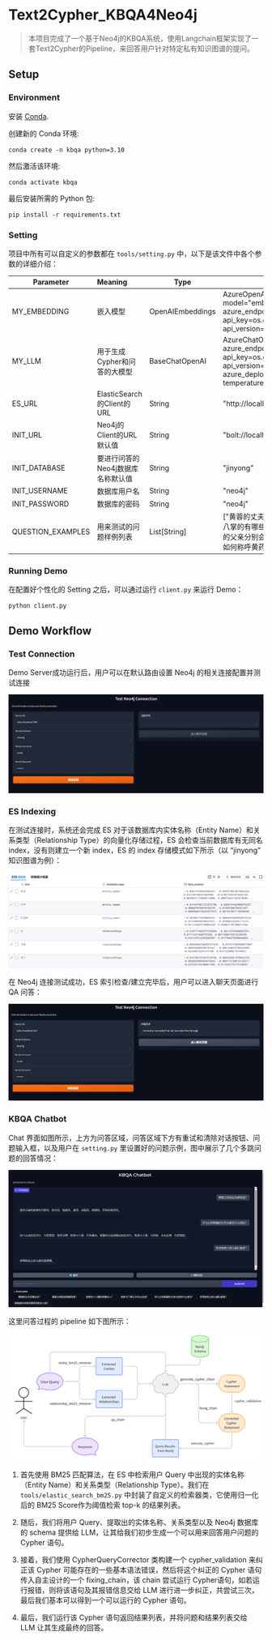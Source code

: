 # Text2Cypher_KBQA4Neo4j

> 本项目完成了一个基于Neo4j的KBQA系统，使用Langchain框架实现了一套Text2Cypher的Pipeline，来回答用户针对特定私有知识图谱的提问。

## Setup

### Environment

安装 [Conda](https://conda.io/projects/conda/en/latest/user-guide/install/index.html).

创建新的 Conda 环境:

```
conda create -n kbqa python=3.10
```

然后激活该环境:

```
conda activate kbqa
```

最后安装所需的 Python 包:

```
pip install -r requirements.txt
```

### Setting

项目中所有可以自定义的参数都在 `tools/setting.py` 中，以下是该文件中各个参数的详细介绍：

| Parameter         | Meaning                           | Type             | Default                                                      |
| ----------------- | :-------------------------------- | ---------------- | ------------------------------------------------------------ |
| MY_EMBEDDING      | 嵌入模型                          | OpenAIEmbeddings | AzureOpenAIEmbeddings(<br />model="embedding-ada02",  azure_endpoint=os.getenv("MY_AZURE_OPENAI_ENDPOINT"),     api_key=os.getenv("MY_AZURE_OPENAI_API_KEY"),     api_version="2024-06-01") |
| MY_LLM            | 用于生成Cypher和问答的大模型      | BaseChatOpenAI   | AzureChatOpenAI( azure_endpoint=os.getenv("MY_AZURE_OPENAI_ENDPOINT"),     api_key=os.getenv("MY_AZURE_OPENAI_API_KEY"),     api_version="2024-06-01", <br />azure_deployment="gpt4o", <br />temperature=0) |
| ES_URL            | ElasticSearch的Client的URL        | String           | "http://localhost:9200"                                      |
| INIT_URL          | Neo4j的Client的URL默认值          | String           | "bolt://localhost:7687"                                      |
| INIT_DATABASE     | 要进行问答的Neo4j数据库名称默认值 | String           | "jinyong"                                                    |
| INIT_USERNAME     | 数据库用户名                      | String           | "neo4j"                                                      |
| INIT_PASSWORD     | 数据库的密码                      | String           | "neo4j"                                                      |
| QUESTION_EXAMPLES | 用来测试的问题样例列表            | List[String]     | ["黄蓉的丈夫在哪出生？", "黄蓉父亲的徒弟都有谁？", "会降龙十八掌的有哪些人？", "谁参与了第三次华山论剑？", "洪七公和郭襄的父亲分别会什么武功？", "李萍她老公的儿媳妇是谁？", "郭靖是如何称呼黄药师的女儿的？"] |

### Running Demo

在配置好个性化的 Setting 之后，可以通过运行 `client.py` 来运行 Demo：

```
python client.py
```

## Demo Workflow

### Test Connection

Demo Server成功运行后，用户可以在默认路由设置 Neo4j 的相关连接配置并测试连接

![test界面](./assets/test1.png)

### ES Indexing

在测试连接时，系统还会完成 ES 对于该数据库内实体名称（Entity Name）和关系类型（Relationship Type）的向量化存储过程，ES 会检查当前数据库有无同名 index，没有则建立一个新 index，ES 的 index 存储模式如下所示（以 “jinyong” 知识图谱为例）：

![ES存储模式](./assets/ES.png)

在 Neo4j 连接测试成功，ES 索引检查/建立完毕后，用户可以进入聊天页面进行 QA 问答：

![连接成功界面](./assets/test2.png)

### KBQA Chatbot

Chat 界面如图所示，上方为问答区域，问答区域下方有重试和清除对话按钮、问题输入框，以及用户在 `setting.py` 里设置好的问题示例，图中展示了几个多跳问题的回答情况：

![Chat界面](./assets/chat.png)

这里问答过程的 pipeline 如下图所示：

![pipeline](./assets/pipeline.png)

1. 首先使用 BM25 匹配算法，在 ES 中检索用户 Query 中出现的实体名称（Entity Name）和关系类型（Relationship Type）。我们在`tools/elastic_search_bm25.py` 中封装了自定义的检索器类，它使用归一化后的 BM25 Score作为阈值检索 top-k 的结果列表。

2. 随后，我们将用户 Query、提取出的实体名称、关系类型以及 Neo4j 数据库的 schema 提供给 LLM，让其给我们初步生成一个可以用来回答用户问题的 Cypher 语句。
3. 接着，我们使用 CypherQueryCorrector 类构建一个 cypher_validation 来纠正该 Cypher 可能存在的一些基本语法错误，然后将这个纠正的 Cypher 语句传入自主设计的一个 fixing_chain，该 chain 尝试运行 Cypher语句，如若运行报错，则将该语句及其报错信息交给 LLM 进行进一步纠正，共尝试三次，最后我们基本可以得到一个可以运行的 Cypher 语句。
4. 最后，我们运行该 Cypher 语句返回结果列表，并将问题和结果列表交给 LLM 让其生成最终的回答。
